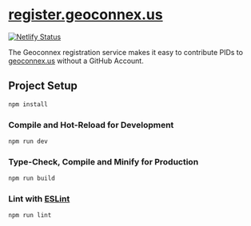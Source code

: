 # [register.geoconnex.us](https://register.geoconnex.us)

[![Netlify Status](https://api.netlify.com/api/v1/badges/b9f97f51-0ce1-4131-9d8a-69ded110cd46/deploy-status)](https://app.netlify.com/sites/register-geoconnex-us/deploys)

The Geoconnex registration service makes it easy to contribute PIDs to [geoconnex.us](https://geoconnex.us) without a GitHub Account.

## Project Setup

```sh
npm install
```

### Compile and Hot-Reload for Development

```sh
npm run dev
```

### Type-Check, Compile and Minify for Production

```sh
npm run build
```

### Lint with [ESLint](https://eslint.org/)

```sh
npm run lint
```
